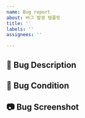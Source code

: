 ```yaml
---
name: Bug report
about: 버그 발생 템플릿
title: ''
labels: ''
assignees: ''

---
```


## 📜 Bug Description
<!-- 버그에 대해 설명해주세요. -->

## 🐞 Bug Condition
<!-- 버그 발생 조건을 알려주세요. -->

## 📷 Bug Screenshot
<!-- 버그 스크린샷, 동영상을 첨부해주세요. -->